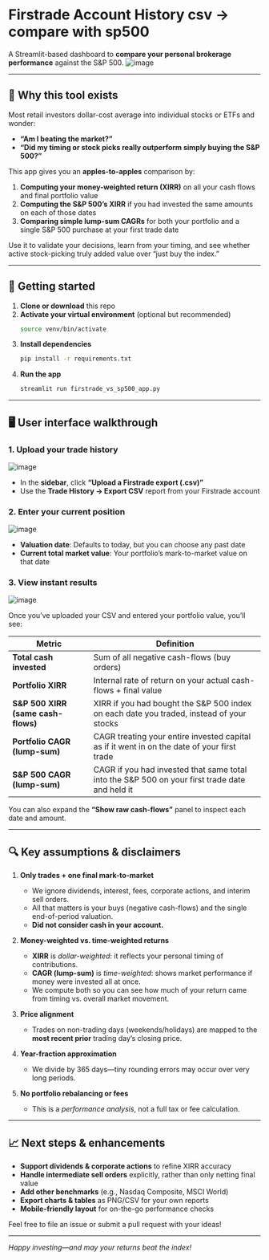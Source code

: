 # Firstrade Account History csv -> compare with sp500

A Streamlit-based dashboard to **compare your personal brokerage performance** against the S&P 500.
![image](https://github.com/user-attachments/assets/b76040ca-365a-4149-8ecf-feaa03b3d73c)


---

## 📖 Why this tool exists

Most retail investors dollar-cost average into individual stocks or ETFs and wonder:

- **“Am I beating the market?”**  
- **“Did my timing or stock picks really outperform simply buying the S&P 500?”**

This app gives you an **apples-to-apples** comparison by:

1. **Computing your money-weighted return (XIRR)** on all your cash flows and final portfolio value  
2. **Computing the S&P 500’s XIRR** if you had invested the same amounts on each of those dates  
3. **Comparing simple lump-sum CAGRs** for both your portfolio and a single S&P 500 purchase at your first trade date

Use it to validate your decisions, learn from your timing, and see whether active stock-picking truly added value over “just buy the index.”

---

## 🚀 Getting started

1. **Clone or download** this repo  
2. **Activate your virtual environment** (optional but recommended)
   ```bash
   source venv/bin/activate
   ```
3. **Install dependencies**  
   ```bash
   pip install -r requirements.txt
   ```
4. **Run the app**
   ```bash
   streamlit run firstrade_vs_sp500_app.py
   ```

---

## 🖥️ User interface walkthrough

### 1. Upload your trade history
![image](https://github.com/user-attachments/assets/e7a7b76b-d684-4702-8aed-296a429ac4c7)

* In the **sidebar**, click **“Upload a Firstrade export (.csv)”**
* Use the **Trade History → Export CSV** report from your Firstrade account

### 2. Enter your current position
![image](https://github.com/user-attachments/assets/7df432cf-506f-4403-94f9-b23c616dd386)

* **Valuation date**: Defaults to today, but you can choose any past date
* **Current total market value**: Your portfolio’s mark-to-market value on that date

### 3. View instant results
![image](https://github.com/user-attachments/assets/ada473c7-8599-4547-9474-2f6e4c8dae64)

Once you’ve uploaded your CSV and entered your portfolio value, you’ll see:

| Metric                              | Definition                                                                                      |
| ----------------------------------- | ----------------------------------------------------------------------------------------------- |
| **Total cash invested**             | Sum of all negative cash-flows (buy orders)                                                     |
| **Portfolio XIRR**                  | Internal rate of return on your actual cash-flows + final value                                 |
| **S\&P 500 XIRR (same cash-flows)** | XIRR if you had bought the S\&P 500 index on each date you traded, instead of your stocks       |
| **Portfolio CAGR (lump-sum)**       | CAGR treating your entire invested capital as if it went in on the date of your first trade     |
| **S\&P 500 CAGR (lump-sum)**        | CAGR if you had invested that same total into the S\&P 500 on your first trade date and held it |

You can also expand the **“Show raw cash-flows”** panel to inspect each date and amount.

---

## 🔍 Key assumptions & disclaimers

1. **Only trades + one final mark-to-market**

   * We ignore dividends, interest, fees, corporate actions, and interim sell orders.
   * All that matters is your buys (negative cash-flows) and the single end-of-period valuation.
   * **Did not consider cash in your account.**

2. **Money-weighted vs. time-weighted returns**

   * **XIRR** is *dollar-weighted*: it reflects your personal timing of contributions.
   * **CAGR (lump-sum)** is *time-weighted*: shows market performance if money were invested all at once.
   * We compute both so you can see how much of your return came from timing vs. overall market movement.

3. **Price alignment**

   * Trades on non-trading days (weekends/holidays) are mapped to the **most recent prior** trading day’s closing price.

4. **Year-fraction approximation**

   * We divide by 365 days—tiny rounding errors may occur over very long periods.

5. **No portfolio rebalancing or fees**

   * This is a *performance analysis*, not a full tax or fee calculation.

---

## 📈 Next steps & enhancements

* **Support dividends & corporate actions** to refine XIRR accuracy
* **Handle intermediate sell orders** explicitly, rather than only netting final value
* **Add other benchmarks** (e.g., Nasdaq Composite, MSCI World)
* **Export charts & tables** as PNG/CSV for your own reports
* **Mobile-friendly layout** for on-the-go performance checks

Feel free to file an issue or submit a pull request with your ideas!

---

*Happy investing—and may your returns beat the index!*
